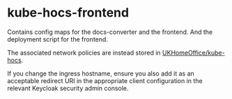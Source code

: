 # kube-hocs-frontend
Contains config maps for the docs-converter and the frontend. And the deployment script for the frontend.

The associated network policies are instead stored in [UKHomeOffice/kube-hocs](https://github.com/ukhomeoffice/kube-hocs).

If you change the ingress hostname, ensure you also add it as an acceptable
redirect URI in the appropriate client configuration in the relevant Keycloak
security admin console.
